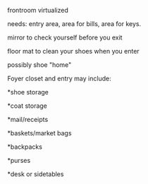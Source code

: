 frontroom virtualized

needs: entry area, area for bills, area for keys.

mirror to check yourself before you exit

floor mat to clean your shoes when you enter

possibly shoe "home"

Foyer closet and entry may include:

  *shoe storage
    
  *coat storage
    
  *mail/receipts
    
  *baskets/market bags
    
  *backpacks
    
  *purses
    
  *desk or sidetables

